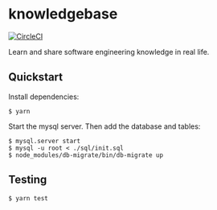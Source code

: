 # knowledgebase

[![CircleCI](https://circleci.com/gh/bennettbuchanan/knowledgebase.svg?style=shield&circle-token=5d5d6c8035a90b5bf566c8a589484b74e862e234)](https://circleci.com/gh/bennettbuchanan/knowledgebase)

Learn and share software engineering knowledge in real life.

## Quickstart

Install dependencies:

```
$ yarn
```

Start the mysql server. Then add the database and tables:

```
$ mysql.server start
$ mysql -u root < ./sql/init.sql
$ node_modules/db-migrate/bin/db-migrate up
```

## Testing

```
$ yarn test
```

